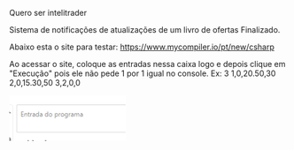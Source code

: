 Quero ser intelitrader

Sistema de notificações de atualizações de um livro de ofertas Finalizado.

Abaixo esta o site para testar:
https://www.mycompiler.io/pt/new/csharp

Ao acessar o site, coloque as entradas nessa caixa logo e depois clique em "Execução" pois ele não pede 1 por 1 igual no console.
Ex:
3
1,0,20.50,30
2,0,15.30,50
3,2,0,0

![alt text](image.png)